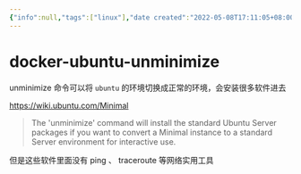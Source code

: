 ```yaml
---
{"info":null,"tags":["linux"],"date created":"2022-05-08T17:11:05+08:00","date modified":"2024-04-18T15:54:56+08:00","dg-publish":true,"permalink":"/card/docker-ubuntu-unminimize/","dgPassFrontmatter":true,"noteIcon":"2","created":"2022-05-08T17:11:05+08:00","updated":"2024-04-18T15:54:56+08:00"}
---
```



# docker-ubuntu-unminimize

unminimize 命令可以将 `ubuntu` 的环境切换成正常的环境，会安装很多软件进去

https://wiki.ubuntu.com/Minimal

> The 'unminimize' command will install the standard Ubuntu Server packages if you want to convert a Minimal instance to a standard Server environment for interactive use.

但是这些软件里面没有 ping 、 traceroute 等网络实用工具
